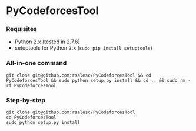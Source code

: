 # PyCodeforcesTool

### Requisites
  * Python 2.x (tested in 2.7.6)
  * setuptools for Python 2.x (`sudo pip install setuptools`)

### All-in-one command
```
git clone git@github.com:rsalesc/PyCodeforcesTool && cd PyCodeforcesTool && sudo python setup.py install && cd .. && sudo rm -rf PyCodeforcesTool
```

### Step-by-step
```
git clone git@github.com:rsalesc/PyCodeforcesTool
cd PyCodeforcesTool
sudo python setup.py install
```
